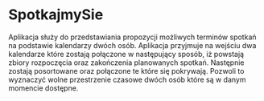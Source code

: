 # SpotkajmySie
Aplikacja służy do przedstawiania propozycji możliwych terminów spotkań na podstawie kalendarzy dwóch osób. Aplikacja przyjmuje na wejściu dwa kalendarze które zostają połączone w następujący sposób, iż powstają zbiory rozpoczęcia oraz zakończenia planowanych spotkań. Następnie zostają posortowane oraz połączone te które się pokrywają. Pozwoli to wyznaczyć wolne przestrzenie czasowe dwóch osób które są w danym momencie dostępne.
